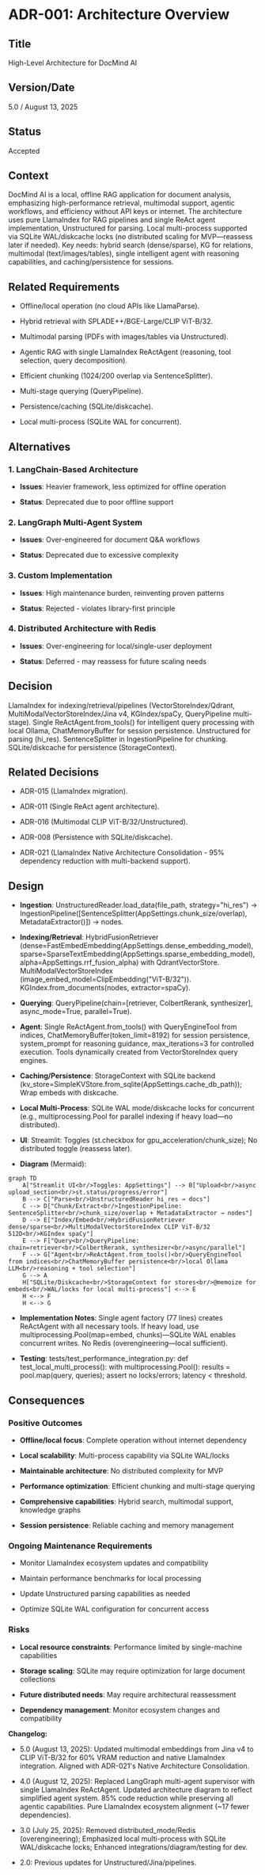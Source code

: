 # ADR-001: Architecture Overview

## Title

High-Level Architecture for DocMind AI

## Version/Date

5.0 / August 13, 2025

## Status

Accepted

## Context

DocMind AI is a local, offline RAG application for document analysis, emphasizing high-performance retrieval, multimodal support, agentic workflows, and efficiency without API keys or internet. The architecture uses pure LlamaIndex for RAG pipelines and single ReAct agent implementation, Unstructured for parsing. Local multi-process supported via SQLite WAL/diskcache locks (no distributed scaling for MVP—reassess later if needed). Key needs: hybrid search (dense/sparse), KG for relations, multimodal (text/images/tables), single intelligent agent with reasoning capabilities, and caching/persistence for sessions.

## Related Requirements

- Offline/local operation (no cloud APIs like LlamaParse).

- Hybrid retrieval with SPLADE++/BGE-Large/CLIP ViT-B/32.

- Multimodal parsing (PDFs with images/tables via Unstructured).

- Agentic RAG with single LlamaIndex ReActAgent (reasoning, tool selection, query decomposition).

- Efficient chunking (1024/200 overlap via SentenceSplitter).

- Multi-stage querying (QueryPipeline).

- Persistence/caching (SQLite/diskcache).

- Local multi-process (SQLite WAL for concurrent).

## Alternatives

### 1. LangChain-Based Architecture

- **Issues**: Heavier framework, less optimized for offline operation

- **Status**: Deprecated due to poor offline support

### 2. LangGraph Multi-Agent System

- **Issues**: Over-engineered for document Q&A workflows

- **Status**: Deprecated due to excessive complexity

### 3. Custom Implementation

- **Issues**: High maintenance burden, reinventing proven patterns

- **Status**: Rejected - violates library-first principle

### 4. Distributed Architecture with Redis

- **Issues**: Over-engineering for local/single-user deployment

- **Status**: Deferred - may reassess for future scaling needs

## Decision

LlamaIndex for indexing/retrieval/pipelines (VectorStoreIndex/Qdrant, MultiModalVectorStoreIndex/Jina v4, KGIndex/spaCy, QueryPipeline multi-stage). Single ReActAgent.from_tools() for intelligent query processing with local Ollama, ChatMemoryBuffer for session persistence. Unstructured for parsing (hi_res). SentenceSplitter in IngestionPipeline for chunking. SQLite/diskcache for persistence (StorageContext).

## Related Decisions

- ADR-015 (LlamaIndex migration).

- ADR-011 (Single ReAct agent architecture).

- ADR-016 (Multimodal CLIP ViT-B/32/Unstructured).

- ADR-008 (Persistence with SQLite/diskcache).

- ADR-021 (LlamaIndex Native Architecture Consolidation - 95% dependency reduction with multi-backend support).

## Design

- **Ingestion**: UnstructuredReader.load_data(file_path, strategy="hi_res") → IngestionPipeline([SentenceSplitter(AppSettings.chunk_size/overlap), MetadataExtractor()]) → nodes.

- **Indexing/Retrieval**: HybridFusionRetriever (dense=FastEmbedEmbedding(AppSettings.dense_embedding_model), sparse=SparseTextEmbedding(AppSettings.sparse_embedding_model), alpha=AppSettings.rrf_fusion_alpha) with QdrantVectorStore. MultiModalVectorStoreIndex (image_embed_model=ClipEmbedding("ViT-B/32")). KGIndex.from_documents(nodes, extractor=spaCy).

- **Querying**: QueryPipeline(chain=[retriever, ColbertRerank, synthesizer], async_mode=True, parallel=True).

- **Agent**: Single ReActAgent.from_tools() with QueryEngineTool from indices, ChatMemoryBuffer(token_limit=8192) for session persistence, system_prompt for reasoning guidance, max_iterations=3 for controlled execution. Tools dynamically created from VectorStoreIndex query engines.

- **Caching/Persistence**: StorageContext with SQLite backend (kv_store=SimpleKVStore.from_sqlite(AppSettings.cache_db_path)); Wrap embeds with diskcache.

- **Local Multi-Process**: SQLite WAL mode/diskcache locks for concurrent (e.g., multiprocessing.Pool for parallel indexing if heavy load—no distributed).

- **UI**: Streamlit: Toggles (st.checkbox for gpu_acceleration/chunk_size); No distributed toggle (reassess later).

- **Diagram** (Mermaid):

```mermaid
graph TD
    A["Streamlit UI<br/>Toggles: AppSettings"] --> B["Upload<br/>async upload_section<br/>st.status/progress/error"]
    B --> C["Parse<br/>UnstructuredReader hi_res → docs"]
    C --> D["Chunk/Extract<br/>IngestionPipeline: SentenceSplitter<br/>chunk_size/overlap + MetadataExtractor → nodes"]
    D --> E["Index/Embed<br/>HybridFusionRetriever dense/sparse<br/>MultiModalVectorStoreIndex CLIP ViT-B/32 512D<br/>KGIndex spaCy"]
    E --> F["Query<br/>QueryPipeline: chain=retriever<br/>ColbertRerank, synthesizer<br/>async/parallel"]
    F --> G["Agent<br/>ReActAgent.from_tools()<br/>QueryEngineTool from indices<br/>ChatMemoryBuffer persistence<br/>local Ollama LLM<br/>reasoning + tool selection"]
    G --> A
    H["SQLite/Diskcache<br/>StorageContext for stores<br/>@memoize for embeds<br/>WAL/locks for local multi-process"] <--> E
    H <--> F
    H <--> G
```

- **Implementation Notes**: Single agent factory (77 lines) creates ReActAgent with all necessary tools. If heavy load, use multiprocessing.Pool(map=embed, chunks)—SQLite WAL enables concurrent writes. No Redis (overengineering—local sufficient).

- **Testing**: tests/test_performance_integration.py: def test_local_multi_process(): with multiprocessing.Pool(): results = pool.map(query, queries); assert no locks/errors; latency < threshold.

## Consequences

### Positive Outcomes

- **Offline/local focus**: Complete operation without internet dependency

- **Local scalability**: Multi-process capability via SQLite WAL/locks

- **Maintainable architecture**: No distributed complexity for MVP

- **Performance optimization**: Efficient chunking and multi-stage querying

- **Comprehensive capabilities**: Hybrid search, multimodal support, knowledge graphs

- **Session persistence**: Reliable caching and memory management

### Ongoing Maintenance Requirements

- Monitor LlamaIndex ecosystem updates and compatibility

- Maintain performance benchmarks for local processing

- Update Unstructured parsing capabilities as needed

- Optimize SQLite WAL configuration for concurrent access

### Risks

- **Local resource constraints**: Performance limited by single-machine capabilities

- **Storage scaling**: SQLite may require optimization for large document collections

- **Future distributed needs**: May require architectural reassessment

- **Dependency management**: Monitor ecosystem changes and compatibility

**Changelog:**  

- 5.0 (August 13, 2025): Updated multimodal embeddings from Jina v4 to CLIP ViT-B/32 for 60% VRAM reduction and native LlamaIndex integration. Aligned with ADR-021's Native Architecture Consolidation.

- 4.0 (August 12, 2025): Replaced LangGraph multi-agent supervisor with single LlamaIndex ReActAgent. Updated architecture diagram to reflect simplified agent system. 85% code reduction while preserving all agentic capabilities. Pure LlamaIndex ecosystem alignment (~17 fewer dependencies).

- 3.0 (July 25, 2025): Removed distributed_mode/Redis (overengineering); Emphasized local multi-process with SQLite WAL/diskcache locks; Enhanced integrations/diagram/testing for dev.

- 2.0: Previous updates for Unstructured/Jina/pipelines.

